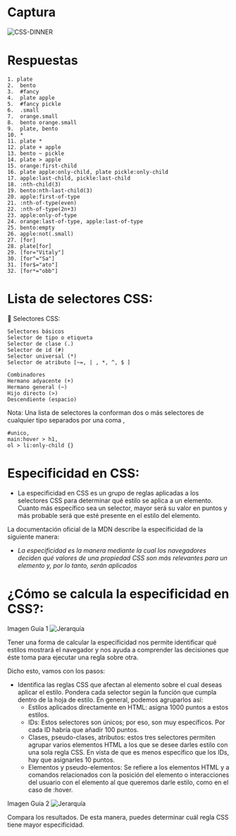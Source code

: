 # Captura

![CSS-DINNER](https://i.imgur.com/6ykyzp7.png)

# Respuestas

```
1. plate
2.  bento
3.  #fancy
4.  plate apple
5.  #fancy pickle
6.  .small
7.  orange.small
8.  bento orange.small
9.  plate, bento
10. *
11. plate *
12. plate + apple
13. bento ~ pickle
14. plate > apple
15. orange:first-child
16. plate apple:only-child, plate pickle:only-child
17. apple:last-child, pickle:last-child
18. :nth-child(3)
19. bento:nth-last-child(3)
20. apple:first-of-type
21. :nth-of-type(even)
22. :nth-of-type(2n+3)
23. apple:only-of-type
24. orange:last-of-type, apple:last-of-type
25. bento:empty
26. apple:not(.small)
27. [for]
28. plate[for]
29. [for="Vitaly"]
30. [for^="Sa"]
31. [for$="ato"]
32. [for*="obb"]
```

# Lista de selectores CSS:

🔣 Selectores CSS:

```
Selectores básicos
Selector de tipo o etiqueta
Selector de clase (.)
Selector de id (#)
Selector universal (*)
Selector de atributo [~=, | , *, ^, $ ]

Combinadores
Hermano adyacente (+)
Hermano general (~)
Hijo directo (>)
Descendiente (espacio)
```

Nota: Una lista de selectores la conforman dos o más selectores de cualquier tipo separados por una coma ,

```
#unico,
main:hover > h1,
ol > li:only-child {}
```

# Especificidad en CSS:

- La especificidad en CSS es un grupo de reglas aplicadas a los selectores CSS para determinar qué estilo se aplica a un elemento. Cuanto más específico sea un selector, mayor será su valor en puntos y más probable será que esté presente en el estilo del elemento.

La documentación oficial de la MDN describe la especificidad de la siguiente manera:

- _*La especificidad es la manera mediante la cual los navegadores deciden qué valores de una propiedad CSS son más relevantes para un elemento y, por lo tanto, serán aplicados*_

# ¿Cómo se calcula la especificidad en CSS?:

Imagen Guía 1
![Jerarquía](https://res.cloudinary.com/practicaldev/image/fetch/s--tbhPGpXB--/c_limit%2Cf_auto%2Cfl_progressive%2Cq_auto%2Cw_880/https://dev-to-uploads.s3.amazonaws.com/uploads/articles/9wc5w6w10yriwydymc55.png)

Tener una forma de calcular la especificidad nos permite identificar qué estilos mostrará el navegador y nos ayuda a comprender las decisiones que éste toma para ejecutar una regla sobre otra.

Dicho esto, vamos con los pasos:

- Identifica las reglas CSS que afectan al elemento sobre el cual deseas aplicar el estilo.
  Pondera cada selector según la función que cumpla dentro de la hoja de estilo. En general, podemos agruparlos así:
  - Estilos aplicados directamente en HTML: asigna 1000 puntos a estos estilos.
  - IDs: Estos selectores son únicos; por eso, son muy específicos. Por cada ID habría que añadir 100 puntos.
  - Clases, pseudo-clases, atributos: estos tres selectores permiten agrupar varios elementos HTML a los que se desee darles estilo con una sola regla CSS. En vista de que es menos específico que los IDs, hay que asignarles 10 puntos.
  - Elementos y pseudo-elementos: Se refiere a los elementos HTML y a comandos relacionados con la posición del elemento o interacciones del usuario con el elemento al que queremos darle estilo, como en el caso de :hover.

Imagen Guía 2
![Jerarquía](https://res.cloudinary.com/practicaldev/image/fetch/s--Q7AjHHJ9--/c_limit%2Cf_auto%2Cfl_progressive%2Cq_auto%2Cw_880/https://dev-to-uploads.s3.amazonaws.com/uploads/articles/hhf8sfgmd2w72c7yp8o3.png)

Compara los resultados. De esta manera, puedes determinar cuál regla CSS tiene mayor especificidad.
